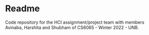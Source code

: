 # Readme

Code repository for the HCI assignment/project team with members Avinaba, Harshita and Shubham of CS6065 - Winter 2022 - UNB.

